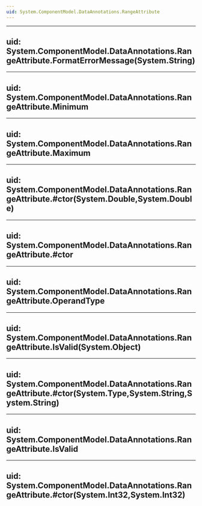 ```yaml
---
uid: System.ComponentModel.DataAnnotations.RangeAttribute
---
```


---
uid: System.ComponentModel.DataAnnotations.RangeAttribute.FormatErrorMessage(System.String)
---

---
uid: System.ComponentModel.DataAnnotations.RangeAttribute.Minimum
---

---
uid: System.ComponentModel.DataAnnotations.RangeAttribute.Maximum
---

---
uid: System.ComponentModel.DataAnnotations.RangeAttribute.#ctor(System.Double,System.Double)
---

---
uid: System.ComponentModel.DataAnnotations.RangeAttribute.#ctor
---

---
uid: System.ComponentModel.DataAnnotations.RangeAttribute.OperandType
---

---
uid: System.ComponentModel.DataAnnotations.RangeAttribute.IsValid(System.Object)
---

---
uid: System.ComponentModel.DataAnnotations.RangeAttribute.#ctor(System.Type,System.String,System.String)
---

---
uid: System.ComponentModel.DataAnnotations.RangeAttribute.IsValid
---

---
uid: System.ComponentModel.DataAnnotations.RangeAttribute.#ctor(System.Int32,System.Int32)
---
